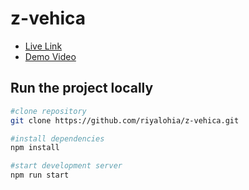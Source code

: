 # z-vehica

- [Live Link](https://riyalohia.github.io/z-vehica/)
- [Demo Video](https://drive.google.com/file/d/19obwxMDUB9cYhZdIhtNQ4cv9IALpsL60/view?usp=sharing)

## Run the project locally

```bash
#clone repository
git clone https://github.com/riyalohia/z-vehica.git

#install dependencies
npm install

#start development server
npm run start
```

